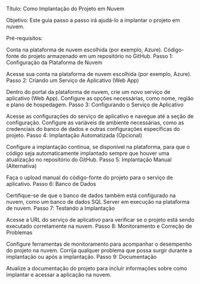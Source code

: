 Título: Como Implantação do Projeto em Nuvem

Objetivo: Este guia passo a passo irá ajudá-lo a implantar o projeto em nuvem.

Pré-requisitos:

Conta na plataforma de nuvem escolhida (por exemplo, Azure).
Código-fonte do projeto armazenado em um repositório no GitHub.
Passo 1: Configuração da Plataforma de Nuvem

Acesse sua conta na plataforma de nuvem escolhida (por exemplo, Azure).
Passo 2: Criando um Serviço de Aplicativo (Web App)

Dentro do portal da plataforma de nuvem, crie um novo serviço de aplicativo (Web App).
Configure as opções necessárias, como nome, região e plano de hospedagem.
Passo 3: Configurando o Serviço de Aplicativo

Acesse as configurações do serviço de aplicativo e navegue até a seção de configuração.
Configure as variáveis de ambiente necessárias, como as credenciais do banco de dados e outras configurações específicas do projeto.
Passo 4: Implantação Automatizada (Opcional)

Configure a implantação contínua, se disponível na plataforma, para que o código seja automaticamente implantado sempre que houver uma atualização no repositório do GitHub.
Passo 5: Implantação Manual (Alternativa)

Faça o upload manual do código-fonte do projeto para o serviço de aplicativo.
Passo 6: Banco de Dados

Certifique-se de que o banco de dados também está configurado na nuvem, como um banco de dados SQL Server em execução na plataforma de nuvem.
Passo 7: Testando a Implantação

Acesse a URL do serviço de aplicativo para verificar se o projeto está sendo executado corretamente na nuvem.
Passo 8: Monitoramento e Correção de Problemas

Configure ferramentas de monitoramento para acompanhar o desempenho do projeto na nuvem.
Corrija qualquer problema que possa surgir durante a implantação ou após a implantação.
Passo 9: Documentação

Atualize a documentação do projeto para incluir informações sobre como implantar e acessar a aplicação na nuvem.
